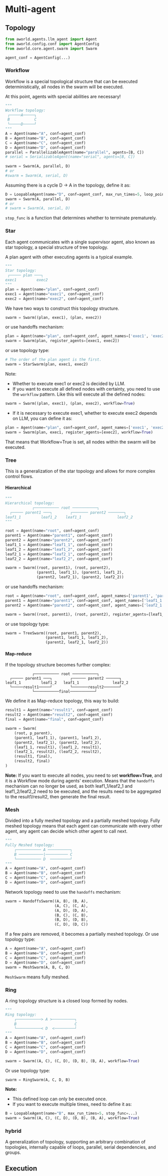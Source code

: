 # Multi-agent


## Topology

```python
from aworld.agents.llm_agent import Agent
from aworld.config.conf import AgentConfig
from aworld.core.agent.swarm import Swarm

agent_conf = AgentConfig(...)
```
### Workflow
Workflow is a special topological structure that can be executed deterministically, all nodes in the swarm will be executed.

At this point, agents with special abilities are necessary!
```python
"""
Workflow topology:
 ┌─────A─────┐     
 B           C
 └─────D─────┘ 
"""
A = Agent(name="A", conf=agent_conf)
B = Agent(name="B", conf=agent_conf)
C = Agent(name="C", conf=agent_conf)
D = Agent(name="D", conf=agent_conf)
parallel = ParallelizableAgent(name="parallel", agents=[B, C])
# serial = SerializableAgent(name="serial", agents=[B, C])
                        
swarm = Swarm(A, parallel, D)
# or 
#swarm = Swarm(A, serial, D)
```
Assuming there is a cycle D -> A in the topology, define it as:

```python
D = LoopableAgent(name="D", conf=agent_conf, max_run_times=5, loop_point=A.id(), stop_func=...)
swarm = Swarm(A, parallel, D)
# or 
# swarm = Swarm(A, serial, D)
```
`stop_func` is a function that determines whether to terminate prematurely.

### Star
Each agent communicates with a single supervisor agent, also known as star topology, 
a special structure of tree topology.

A plan agent with other executing agents is a typical example.
```python
"""
Star topology:
 ┌───── plan ───┐     
exec1         exec2
"""
plan = Agent(name="plan", conf=agent_conf)
exec1 = Agent(name="exec1", conf=agent_conf)
exec2 = Agent(name="exec2", conf=agent_conf)
```

We have two ways to construct this topology structure.
```python
swarm = Swarm((plan, exec1), (plan, exec2))
```
or use handoffs mechanism:
```python
plan = Agent(name="plan", conf=agent_conf, agent_names=['exec1', 'exec2'])
swarm = Swarm(plan, register_agents=[exec1, exec2])
```
or use topology type:
```python
# The order of the plan agent is the first.
swarm = StarSwarm(plan, exec1, exec2)
```

Note: 
- Whether to execute exec1 or exec2 is decided by LLM.
- If you want to execute all defined nodes with certainty, you need to use the `workflow` pattern.
Like this will execute all the defined nodes:
```python
swarm = Swarm((plan, exec1), (plan, exec2), workflow=True)
```
- If it is necessary to execute exec1, whether to execute exec2 depends on LLM, you can define it as:
```python
plan = Agent(name="plan", conf=agent_conf, agent_names=['exec1', 'exec2'])
swarm = Swarm(plan, exec1, register_agents=[exec2], workflow=True)
```
That means that Workflow=True is set, all nodes within the swarm will be executed.

### Tree
This is a generalization of the star topology and allows for more complex control flows.

#### Hierarchical
```python
"""
Hierarchical topology:
            ┌─────────── root ───────────┐
  ┌───── parent1 ───┐        ┌─────── parent2 ───────┐
leaf1_1         leaf1_2    leaf1_1                leaf2_2
"""

root = Agent(name="root", conf=agent_conf)
parent1 = Agent(name="parent1", conf=agent_conf)
parent2 = Agent(name="parent2", conf=agent_conf)
leaf1_1 = Agent(name="leaf1_1", conf=agent_conf)
leaf1_2 = Agent(name="leaf1_2", conf=agent_conf)
leaf2_1 = Agent(name="leaf2_1", conf=agent_conf)
leaf2_2 = Agent(name="leaf2_2", conf=agent_conf)
```

```python
swarm = Swarm((root, parent1), (root, parent2), 
              (parent1, leaf1_1), (parent1, leaf1_2), 
              (parent2, leaf2_1), (parent2, leaf2_2))
```
or use handoffs mechanism:
```python
root = Agent(name="root", conf=agent_conf, agent_names=['parent1', 'parent2'])
parent1 = Agent(name="parent1", conf=agent_conf, agent_names=['leaf1_1', 'leaf1_2'])
parent2 = Agent(name="parent2", conf=agent_conf, agent_names=['leaf2_1', 'leaf2_2'])

swarm = Swarm((root, parent1), (root, parent2), register_agents=[leaf1_1, leaf1_2, leaf2_1, leaf2_2])
```
or use topology type:
```python
swarm = TreeSwarm((root, parent1, parent2),
                  (parent1, leaf1_1, leaf1_2),
                  (parent2, leaf2_1, leaf2_2))
```
#### Map-reduce
If the topology structure becomes further complex:
```
            ┌─────────── root ───────────┐
  ┌───── parent1 ───┐        ┌────── parent2 ──────┐
leaf1_1         leaf1_2   leaf1_1               leaf2_2
  └─────result1─────┘        └───────result2───────┘   
            └───────────final───────────┘ 
```
We define it as Map-reduce topology, this way to build:

```python
result1 = Agent(name="result1", conf=agent_conf)
result2 = Agent(name="result2", conf=agent_conf)
final = Agent(name="final", conf=agent_conf)

swarm = Swarm(
    (root, p_parent), 
    (parent1, leaf1_1), (parent1, leaf1_2), 
    (parent2, leaf2_1), (parent2, leaf2_2),
    (leaf1_1, result1), (leaf1_2, result1), 
    (leaf2_1, result2), (leaf2_2, result2),
    (result1, final),
    (result2, final)
)
```
**Note:**
If you want to execute all nodes, you need to set **workflow=True**, and it is a Workflow mode during agents' execution.
Means that the `handoffs` mechanism can no longer be used, as both leaf1_1/leaf2_1 and leaf1_2/leaf2_2 
need to be executed, and the results need to be aggregated to the result1/result2, then generate the final result.

### Mesh
Divided into a fully meshed topology and a partially meshed topology. 
Fully meshed topology means that each agent can communicate with every other agent, 
any agent can decide which other agent to call next.

```python
"""
Fully Meshed topology:
    ┌─────────── A ──────────┐
    B ───────────|────────── C 
    └─────────── D  ─────────┘
"""
A = Agent(name="A", conf=agent_conf)
B = Agent(name="B", conf=agent_conf)
C = Agent(name="C", conf=agent_conf)
D = Agent(name="D", conf=agent_conf)
```

Network topology need to use the `handoffs` mechanism:
```python
swarm = HandoffsSwarm((A, B), (B, A),
                      (A, C), (C, A),
                      (A, D), (D, A),
                      (B, C), (C, B),
                      (B, D), (D, B),
                      (C, D), (D, C))
```
If a few pairs are removed, it becomes a partially meshed topology.
Or use topology type:
```python
A = Agent(name="A", conf=agent_conf)
B = Agent(name="B", conf=agent_conf)
C = Agent(name="C", conf=agent_conf)
D = Agent(name="D", conf=agent_conf)
swarm = MeshSwarm(A, B, C, D)
```
`MeshSwarm` means fully meshed.

### Ring
A ring topology structure is a closed loop formed by nodes.

```python
"""
Ring topology:
    ┌───────────> A >──────────┐
    B                          C 
    └───────────< D  <─────────┘
"""
A = Agent(name="A", conf=agent_conf)
B = Agent(name="B", conf=agent_conf)
C = Agent(name="C", conf=agent_conf)
D = Agent(name="D", conf=agent_conf)
```


```python
swarm = Swarm((A, C), (C, D), (D, B), (B, A), workflow=True)
```
Or use topology type:
```python
swarm = RingSwarm(A, C, D, B)
```
**Note:**
- This defined loop can only be executed once.
- If you want to execute multiple times, need to define it as:

```python
B = LoopableAgent(name="B", max_run_times=5, stop_func=...)
swarm = Swarm((A, C), (C, D), (D, B), (B, A), workflow=True)
```
### hybrid
A generalization of topology, supporting an arbitrary combination of topologies, internally capable of 
loops, parallel, serial dependencies, and groups.

## Execution